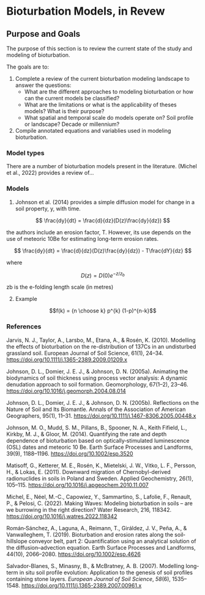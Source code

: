 # Bioturbation Models, in Revew



## Purpose and Goals

The purpose of this section is to review the current state of the study and modeling of bioturbation.

The goals are to:

1.  Complete a review of the current bioturbation modeling landscape to answer the questions:
    -   What are the different approaches to modeling bioturbation or how can the current models be classified?
    -   What are the limitations or what is the applicability of theses models? What is their purpose?
    -   What spatial and temporal scale do models operate on? Soil profile or landscape? Decade or millennium?
2.  Compile annotated equations and variablies used in modeling bioturbation.

### Model types

There are a number of bioturbation models present in the literature. (Michel et al., 2022) provides a review of...

### Models

1.  Johnson et al. (2014) provides a simple diffusion model for change in a soil property, y, with time.

$$
\frac{dy}{dt} = \frac{d}{dz}(D(z)\frac{dy}{dz})
$$

the authors include an erosion factor, T. However, its use depends on the use of meteoric 10Be for estimating long-term erosion rates.

$$ \frac{dy}{dt} = \frac{d}{dz}(D(z)\frac{dy}{dz}) - T\frac{dY}{dz} $$

where

$$
D(z) = D(0)e^{-z/z_{b}}
$$

zb is the e-folding length scale (in metres)

2.  Example

$$f(k) = {n \choose k} p^{k} (1-p)^{n-k}$$

### References

Jarvis, N. J., Taylor, A., Larsbo, M., Etana, A., & Rosén, K. (2010). Modelling the effects of bioturbation on the re-distribution of 137Cs in an undisturbed grassland soil. European Journal of Soil Science, 61(1), 24–34. <https://doi.org/10.1111/j.1365-2389.2009.01209.x>

Johnson, D. L., Domier, J. E. J., & Johnson, D. N. (2005a). Animating the biodynamics of soil thickness using process vector analysis: A dynamic denudation approach to soil formation. Geomorphology, 67(1–2), 23–46. <https://doi.org/10.1016/j.geomorph.2004.08.014>

Johnson, D. L., Domier, J. E. J., & Johnson, D. N. (2005b). Reflections on the Nature of Soil and Its Biomantle. Annals of the Association of American Geographers, 95(1), 11–31. <https://doi.org/10.1111/j.1467-8306.2005.00448.x>

Johnson, M. O., Mudd, S. M., Pillans, B., Spooner, N. A., Keith Fifield, L., Kirkby, M. J., & Gloor, M. (2014). Quantifying the rate and depth dependence of bioturbation based on optically‐stimulated luminescence (OSL) dates and meteoric 10 Be. Earth Surface Processes and Landforms, 39(9), 1188–1196. <https://doi.org/10.1002/esp.3520>

Matisoff, G., Ketterer, M. E., Rosén, K., Mietelski, J. W., Vitko, L. F., Persson, H., & Lokas, E. (2011). Downward migration of Chernobyl-derived radionuclides in soils in Poland and Sweden. Applied Geochemistry, 26(1), 105–115. <https://doi.org/10.1016/j.apgeochem.2010.11.007>

Michel, E., Néel, M.-C., Capowiez, Y., Sammartino, S., Lafolie, F., Renault, P., & Pelosi, C. (2022). Making Waves: Modeling bioturbation in soils – are we burrowing in the right direction? Water Research, 216, 118342. <https://doi.org/10.1016/j.watres.2022.118342>

Román‐Sánchez, A., Laguna, A., Reimann, T., Giráldez, J. V., Peña, A., & Vanwalleghem, T. (2019). Bioturbation and erosion rates along the soil‐hillslope conveyor belt, part 2: Quantification using an analytical solution of the diffusion–advection equation. Earth Surface Processes and Landforms, 44(10), 2066–2080. <https://doi.org/10.1002/esp.4626>

Salvador-Blanes, S., Minasny, B., & McBratney, A. B. (2007). Modelling long-term in situ soil profile evolution: Application to the genesis of soil profiles containing stone layers. *European Journal of Soil Science*, *58*(6), 1535–1548. <https://doi.org/10.1111/j.1365-2389.2007.00961.x>

